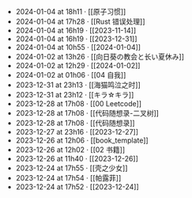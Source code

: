 - 2024-01-04 at 18h11 · [[原子习惯]]
- 2024-01-04 at 17h28 · [[Rust 错误处理]]
- 2024-01-04 at 16h19 · [[2023-11-14]]
- 2024-01-04 at 16h19 · [[2023-12-31]]
- 2024-01-04 at 10h55 · [[2024-01-04]]
- 2024-01-02 at 13h26 · [[向日葵の教会と长い夏休み]]
- 2024-01-02 at 12h29 · [[2024-01-02]]
- 2024-01-02 at 01h06 · [[04 自我]]
- 2023-12-31 at 23h13 · [[海猫鸣泣之时]]
- 2023-12-31 at 23h12 · [[キラ☆キラ]]
- 2023-12-28 at 17h08 · [[00 Leetcode]]
- 2023-12-28 at 17h08 · [[代码随想录-二叉树]]
- 2023-12-28 at 17h08 · [[代码随想录]]
- 2023-12-27 at 23h16 · [[2023-12-27]]
- 2023-12-26 at 12h06 · [[book_template]]
- 2023-12-26 at 12h02 · [[02 书籍]]
- 2023-12-26 at 11h40 · [[2023-12-26]]
- 2023-12-24 at 17h55 · [[壳之少女]]
- 2023-12-24 at 17h54 · [[帕露菲]]
- 2023-12-24 at 17h52 · [[2023-12-24]]
